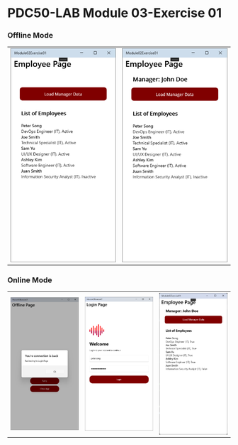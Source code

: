 # PDC50-LAB Module 03-Exercise 01

### Offline Mode
  <table>
    <tr>
      <td><img src="Screenshots/1.png" width="350"/></td>
      <td><img src="Screenshots/2.png" width="350"/></td>
    </tr>
  </table>

### Online Mode
  <table>
    <tr>
      <td><img src="Screenshots/3.png" width="300"/></td>
      <td><img src="Screenshots/4.png" width="300"/></td>
      <td><img src="Screenshots/5.png" width="300"/></td>
    </tr>
  </table>
